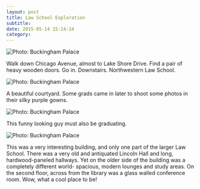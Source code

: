 ```yaml
---
layout: post
title: Law School Exploration
subtitle:
date: 2015-05-14 15:14:14
category: 
---
```


<img alt="Photo: Buckingham Palace" src="http://brianmlin.com/Images/2015.05.14/nu.jpg" style="max-width:630px;">

Walk down Chicago Avenue, almost to Lake Shore Drive. Find a pair of heavy wooden doors. Go in. Downstairs. Northwestern Law School.

<img alt="Photo: Buckingham Palace" src="http://brianmlin.com/Images/2015.05.14/courtyard.jpg" style="max-width:630px;">

A beautiful courtyard. Some grads came in later to shoot some photos in their silky purple gowns.

<img alt="Photo: Buckingham Palace" src="http://brianmlin.com/Images/2015.05.14/dude.jpg" style="max-width:630px;">

This funny looking guy must also be graduating.

<img alt="Photo: Buckingham Palace" src="http://brianmlin.com/Images/2015.05.14/rub.jpg" style="max-width:630px;">

This was a very interesting building, and only one part of the larger Law School. There was a very old and antiquated Lincoln Hall and long, hardwood-paneled hallways. Yet on the older side of the building was a completely different world- spacious, modern lounges and study areas. On the second floor, across from the library was a glass walled conference room. Wow, what a cool place to be!
